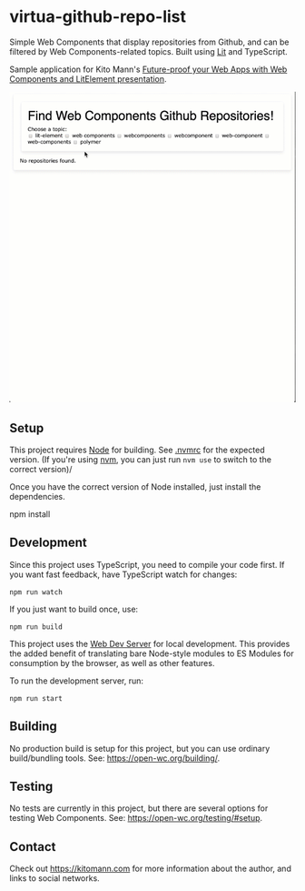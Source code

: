 # virtua-github-repo-list

Simple Web Components that display repositories from Github, and can be filtered by Web Components-related topics. 
Built using [Lit](https://lit.dev/) and TypeScript.

Sample application for Kito Mann's [Future-proof your Web Apps with Web Components and LitElement presentation](https://kitomann.com/#/sessions/14/future-proof-your-web-apps-with-web-components-and-litelement).

![Demo](/demo.gif?raw=true "Github Repo Lister")

## Setup

This project requires [Node](https://nodejs.org) for building.
See [.nvmrc](.nvmrc) for the expected version.
(If you're using [nvm](https://github.com/nvm-sh/nvm), you can just run `nvm use` to switch to the correct version)/

Once you have the correct version of Node installed, just install the dependencies.

npm install     

## Development

Since this project uses TypeScript, you need to compile your code first.
If you want fast feedback, have TypeScript watch for changes:

```
npm run watch
```

If you just want to build once, use:


```
npm run build
```

This project uses the [Web Dev Server](https://modern-web.dev/docs/dev-server/overview/) for local development. 
This provides the added benefit of translating bare Node-style modules to ES Modules for consumption by the browser, 
as well as other features.

To run the development server, run:

```
npm run start
```

## Building

No production build is setup for this project, but you can use ordinary build/bundling tools. See: https://open-wc.org/building/.

## Testing

No tests are currently in this project, but there are several options for testing Web Components. See: https://open-wc.org/testing/#setup.

## Contact

Check out https://kitomann.com for more information about the author, and links to social networks.
